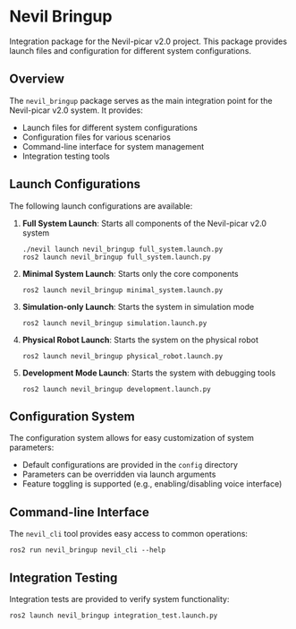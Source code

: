 # Nevil Bringup

Integration package for the Nevil-picar v2.0 project. This package provides launch files and configuration for different system configurations.

## Overview

The `nevil_bringup` package serves as the main integration point for the Nevil-picar v2.0 system. It provides:

- Launch files for different system configurations
- Configuration files for various scenarios
- Command-line interface for system management
- Integration testing tools

## Launch Configurations

The following launch configurations are available:

1. **Full System Launch**: Starts all components of the Nevil-picar v2.0 system
   ```
   ./nevil launch nevil_bringup full_system.launch.py
   ros2 launch nevil_bringup full_system.launch.py
   ```

2. **Minimal System Launch**: Starts only the core components
   ```
   ros2 launch nevil_bringup minimal_system.launch.py
   ```

3. **Simulation-only Launch**: Starts the system in simulation mode
   ```
   ros2 launch nevil_bringup simulation.launch.py
   ```

4. **Physical Robot Launch**: Starts the system on the physical robot
   ```
   ros2 launch nevil_bringup physical_robot.launch.py
   ```

5. **Development Mode Launch**: Starts the system with debugging tools
   ```
   ros2 launch nevil_bringup development.launch.py
   ```

## Configuration System

The configuration system allows for easy customization of system parameters:

- Default configurations are provided in the `config` directory
- Parameters can be overridden via launch arguments
- Feature toggling is supported (e.g., enabling/disabling voice interface)

## Command-line Interface

The `nevil_cli` tool provides easy access to common operations:

```
ros2 run nevil_bringup nevil_cli --help
```

## Integration Testing

Integration tests are provided to verify system functionality:

```
ros2 launch nevil_bringup integration_test.launch.py